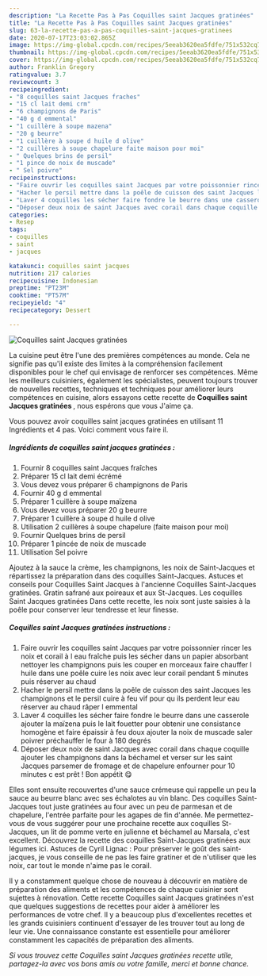 ```yaml
---
description: "La Recette Pas à Pas Coquilles saint Jacques gratinées"
title: "La Recette Pas à Pas Coquilles saint Jacques gratinées"
slug: 63-la-recette-pas-a-pas-coquilles-saint-jacques-gratinees
date: 2020-07-17T23:03:02.865Z
image: https://img-global.cpcdn.com/recipes/5eeab3620ea5fdfe/751x532cq70/coquilles-saint-jacques-gratinees-photo-principale-de-la-recette.jpg
thumbnail: https://img-global.cpcdn.com/recipes/5eeab3620ea5fdfe/751x532cq70/coquilles-saint-jacques-gratinees-photo-principale-de-la-recette.jpg
cover: https://img-global.cpcdn.com/recipes/5eeab3620ea5fdfe/751x532cq70/coquilles-saint-jacques-gratinees-photo-principale-de-la-recette.jpg
author: Franklin Gregory
ratingvalue: 3.7
reviewcount: 3
recipeingredient:
- "8 coquilles saint Jacques fraches"
- "15 cl lait demi crm"
- "6 champignons de Paris"
- "40 g d emmental"
- "1 cuillère à soupe mazena"
- "20 g beurre"
- "1 cuillère à soupe d huile d olive"
- "2 cuillères à soupe chapelure faite maison pour moi"
- " Quelques brins de persil"
- "1 pince de noix de muscade"
- " Sel poivre"
recipeinstructions:
- "Faire ouvrir les coquilles saint Jacques par votre poissonnier rincer les noix et corail à l eau fraîche puis les sécher dans un papier absorbant nettoyer les champignons puis les couper en morceaux faire chauffer l huile dans une poêle cuire les noix avec leur corail pendant 5 minutes puis réserver au chaud"
- "Hacher le persil mettre dans la poêle de cuisson des saint Jacques les champignons et le persil cuire à feu vif pour qu ils perdent leur eau réserver au chaud râper l emmental"
- "Laver 4 coquilles les sécher faire fondre le beurre dans une casserole ajouter la maïzena puis le lait fouetter pour obtenir une consistance homogène et faire épaissir à feu doux ajouter la noix de muscade saler poivrer préchauffer le four à 180 degrés"
- "Déposer deux noix de saint Jacques avec corail dans chaque coquille ajouter les champignons dans la béchamel et verser sur les saint Jacques parsemer de fromage et de chapelure enfourner pour 10 minutes c est prêt ! Bon appétit 😋"
categories:
- Resep
tags:
- coquilles
- saint
- jacques

katakunci: coquilles saint jacques 
nutrition: 217 calories
recipecuisine: Indonesian
preptime: "PT23M"
cooktime: "PT57M"
recipeyield: "4"
recipecategory: Dessert

---
```



![Coquilles saint Jacques gratinées](https://img-global.cpcdn.com/recipes/5eeab3620ea5fdfe/751x532cq70/coquilles-saint-jacques-gratinees-photo-principale-de-la-recette.jpg)

La cuisine peut être l'une des premières compétences au monde. Cela ne signifie pas qu'il existe des limites à la compréhension facilement disponibles pour le chef qui envisage de renforcer ses compétences. Même les meilleurs cuisiniers, également les spécialistes, peuvent toujours trouver de nouvelles recettes, techniques et techniques pour améliorer leurs compétences en cuisine, alors essayons cette recette de <strong> Coquilles saint Jacques gratinées </strong>, nous espérons que vous J'aime ça.

<!--inarticleads1-->

Vous pouvez avoir coquilles saint jacques gratinées en utilisant 11 Ingrédients et 4 pas. Voici comment vous faire il.

##### Ingrédients de coquilles saint jacques gratinées :

1. Fournir 8 coquilles saint Jacques fraîches
1. Préparer 15 cl lait demi écrémé
1. Vous devez vous préparer 6 champignons de Paris
1. Fournir 40 g d emmental
1. Préparer 1 cuillère à soupe maïzena
1. Vous devez vous préparer 20 g beurre
1. Préparer 1 cuillère à soupe d huile d olive
1. Utilisation 2 cuillères à soupe chapelure (faite maison pour moi)
1. Fournir  Quelques brins de persil
1. Préparer 1 pincée de noix de muscade
1. Utilisation  Sel poivre


Ajoutez à la sauce la crème, les champignons, les noix de Saint-Jacques et répartissez la préparation dans des coquilles Saint-Jacques. Astuces et conseils pour Coquilles Saint Jacques à l&#39;ancienne Coquilles Saint-Jacques gratinées. Gratin safrané aux poireaux et aux St-Jacques. Les coquilles Saint Jacques gratinées Dans cette recette, les noix sont juste saisies à la poêle pour conserver leur tendresse et leur finesse. 

<!--inarticleads2-->

##### Coquilles saint Jacques gratinées instructions :

1. Faire ouvrir les coquilles saint Jacques par votre poissonnier rincer les noix et corail à l eau fraîche puis les sécher dans un papier absorbant nettoyer les champignons puis les couper en morceaux faire chauffer l huile dans une poêle cuire les noix avec leur corail pendant 5 minutes puis réserver au chaud
1. Hacher le persil mettre dans la poêle de cuisson des saint Jacques les champignons et le persil cuire à feu vif pour qu ils perdent leur eau réserver au chaud râper l emmental
1. Laver 4 coquilles les sécher faire fondre le beurre dans une casserole ajouter la maïzena puis le lait fouetter pour obtenir une consistance homogène et faire épaissir à feu doux ajouter la noix de muscade saler poivrer préchauffer le four à 180 degrés
1. Déposer deux noix de saint Jacques avec corail dans chaque coquille ajouter les champignons dans la béchamel et verser sur les saint Jacques parsemer de fromage et de chapelure enfourner pour 10 minutes c est prêt ! Bon appétit 😋


Elles sont ensuite recouvertes d&#39;une sauce crémeuse qui rappelle un peu la sauce au beurre blanc avec ses échalotes au vin blanc. Des coquilles Saint-Jacques tout juste gratinées au four avec un peu de parmesan et de chapelure, l&#39;entrée parfaite pour les agapes de fin d&#39;année. Me permettez-vous de vous suggérer pour une prochaine recette aux coquilles St-Jacques, un lit de pomme verte en julienne et béchamel au Marsala, c&#39;est excellent. Découvrez la recette des coquilles Saint-Jacques gratinées aux légumes ici. Astuces de Cyril Lignac : Pour préserver le goût des saint-jacques, je vous conseille de ne pas les faire gratiner et de n&#39;utiliser que les noix, car tout le monde n&#39;aime pas le corail. 

<!--inarticleads1-->

<p>
Il y a constamment quelque chose de nouveau à découvrir en matière de préparation des aliments et les compétences de chaque cuisinier sont sujettes à rénovation. Cette recette Coquilles saint Jacques gratinées n'est que quelques suggestions de recettes pour aider à améliorer les performances de votre chef. Il y a beaucoup plus d'excellentes recettes et les grands cuisiniers continuent d'essayer de les trouver tout au long de leur vie. Une connaissance constante est essentielle pour améliorer constamment les capacités de préparation des aliments.
</p>

<p>
<i>Si vous trouvez cette Coquilles saint Jacques gratinées recette utile, partagez-la avec vos bons amis ou votre famille, merci et bonne chance.</i>
</p>
